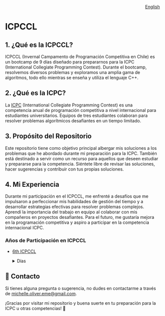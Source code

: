 <div align="right">
  <a href="README.md">English</a>
</div>

# ICPCCL

## 1. ¿Qué es la ICPCCL?
ICPCCL (Invernal Campamento de Programación Competitiva en Chile) es un bootcamp de 9 días diseñado para prepararnos para la ICPC (International Collegiate Programming Contest). Durante el bootcamp, resolvemos diversos problemas y exploramos una amplia gama de algoritmos, todo ello mientras se enseña y utiliza el lenguaje C++.

## 2. ¿Qué es la ICPC?
La [ICPC](https://icpc.global/) (International Collegiate Programming Contest) es una competencia anual de programación competitiva a nivel internacional para estudiantes universitarios. Equipos de tres estudiantes colaboran para resolver problemas algorítmicos desafiantes en un tiempo limitado.

## 3. Propósito del Repositorio
Este repositorio tiene como objetivo principal albergar mis soluciones a los problemas que he abordado durante mi preparación para la ICPC. También está destinado a servir como un recurso para aquellos que deseen estudiar y prepararse para la competencia. Siéntete libre de revisar las soluciones, hacer sugerencias y contribuir con tus propias soluciones.

## 4. Mi Experiencia
Durante mi participación en el ICPCCL, me enfrenté a desafíos que me impulsaron a perfeccionar mis habilidades de gestión del tiempo y a desarrollar estrategias efectivas para resolver problemas complejos. Aprendí la importancia del trabajo en equipo al colaborar con mis compañeros en proyectos desafiantes. Para el futuro, me gustaría mejora en la programación competitiva y aspiro a participar en la competencia internacional ICPC. 
 
### Años de Participación en ICPCCL

- [6th ICPCCL](6to%20ICPCCL%202023/README-es.md)
  <details>
  <summary>Días</summary>
  
  - [1er día](6to%20ICPCCL%202023/1st%20day)
  - [2do día](6to%20ICPCCL%202023/2nd%20day)
  - [3er día](6to%20ICPCCL%202023/3rd%20day)
  - [4to día](6to%20ICPCCL%202023/4th%20day)
  - [5to día](6to%20ICPCCL%202023/5th%20day)
  - [6to día](6to%20ICPCCL%202023/6th%20day)
  - [7mo día](6to%20ICPCCL%202023/7th%20day)
  - [8vo día](6to%20ICPCCL%202023/8th%20day)
  - [9no día](6to%20ICPCCL%202023/9th%20day)
  
  </details>
  
## :email: Contacto
Si tienes alguna pregunta o sugerencia, no dudes en contactarme a través de [michelle.oliver.eme@gmail.com](mailto:michelle.oliver.eme@gmail.com).

¡Gracias por visitar mi repositorio y buena suerte en tu preparación para la ICPC u otras competencias! :star2: